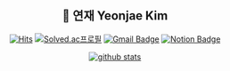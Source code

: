 <div align=center>
<h2>🌷 연재 Yeonjae Kim </h2>
  
[![Hits](https://hits.seeyoufarm.com/api/count/incr/badge.svg?url=https%3A%2F%2Fgithub.com%2Fyeonjaekim99&count_bg=%23FBCECE&title_bg=%2395A7CC&icon=github.svg&icon_color=%23FFFFFF&title=hits&edge_flat=false)](https://hits.seeyoufarm.com)
[![Solved.ac프로필](http://mazassumnida.wtf/api/mini/generate_badge?boj=semote2)](https://solved.ac/semote2)
[![Gmail Badge](https://img.shields.io/badge/Gmail-df7c77?style=flat&logo=Gmail&logoColor=white)](mailto:semote2@gmail.com)
[![Notion Badge](https://img.shields.io/badge/-Notion-505b65?logo=notion&logoColor=white&link=https://pine-jester-4a7.notion.site/References-c0da81fc7a0046178ae72de95255ac37)](https://pine-jester-4a7.notion.site/References-c0da81fc7a0046178ae72de95255ac37)



[![github stats](https://github-readme-stats.vercel.app/api?username=yeonjaekim99&count_private=true&bg_color=fff0f0&title_color=8999ba&show_icons=true&icon_color=8999ba&text_color=626262&custom_title=YeonJae)](https://github.com/anuraghazra/github-readme-stats)
</div>
